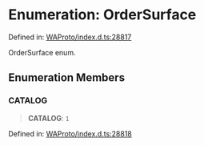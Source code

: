 # Enumeration: OrderSurface

Defined in: [WAProto/index.d.ts:28817](https://github.com/Fokusdotid/bail/blob/3bd64a6fd6e8fc52d3ec9ba842534bed26103555/WAProto/index.d.ts#L28817)

OrderSurface enum.

## Enumeration Members

### CATALOG

> **CATALOG**: `1`

Defined in: [WAProto/index.d.ts:28818](https://github.com/Fokusdotid/bail/blob/3bd64a6fd6e8fc52d3ec9ba842534bed26103555/WAProto/index.d.ts#L28818)
